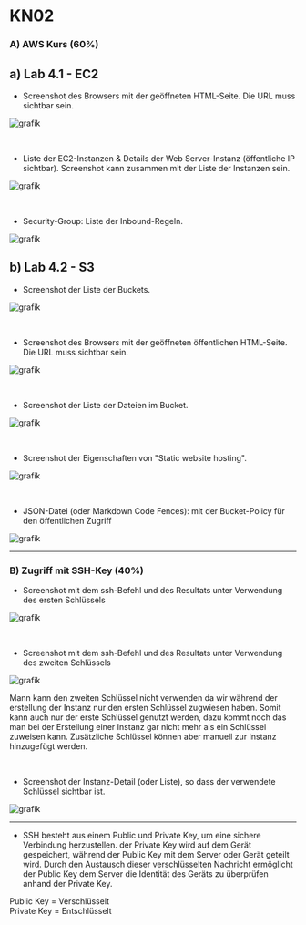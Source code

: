 # KN02

### A) AWS Kurs (60%)

## a) Lab 4.1 - EC2

- Screenshot des Browsers mit der geöffneten HTML-Seite. Die URL muss sichtbar sein.
  
![grafik](https://github.com/user-attachments/assets/68368f24-0c37-4740-a4de-297ccecb45d5)

<br/>

- Liste der EC2-Instanzen & Details der Web Server-Instanz (öffentliche IP sichtbar). Screenshot kann zusammen mit der Liste der Instanzen sein.
  
![grafik](https://github.com/user-attachments/assets/5a64cb61-f1a8-4078-9840-170b734ce8ae)

<br/>

- Security-Group: Liste der Inbound-Regeln.
  
![grafik](https://github.com/user-attachments/assets/289c0bf9-94bf-430a-a881-02163f2f19d8)


## b) Lab 4.2 - S3

- Screenshot der Liste der Buckets.

![grafik](https://github.com/user-attachments/assets/140e493d-102a-4137-bc08-f8e39fbe98fb)

<br/>

- Screenshot des Browsers mit der geöffneten öffentlichen HTML-Seite. Die URL muss sichtbar sein.

![grafik](https://github.com/user-attachments/assets/4b12a68d-b3b4-437b-b66b-9f32c0ef5fb0)

<br/>
 
- Screenshot der Liste der Dateien im Bucket.

![grafik](https://github.com/user-attachments/assets/76fc759c-a210-460f-acb1-b1705e2a1ed9)

<br/>
  
- Screenshot der Eigenschaften von "Static website hosting".

![grafik](https://github.com/user-attachments/assets/46f22cbb-2817-4fe4-9f21-545cc7dc5fd4)

<br/>
  
- JSON-Datei (oder Markdown Code Fences): mit der Bucket-Policy für den öffentlichen Zugriff

![grafik](https://github.com/user-attachments/assets/43ff3afe-bf0a-4e52-92e6-42c6b61bc4ff)

---

### B) Zugriff mit SSH-Key (40%)

- Screenshot mit dem ssh-Befehl und des Resultats unter Verwendung des ersten Schlüssels

![grafik](https://github.com/user-attachments/assets/e0e645fc-819f-497b-ac1c-01a53c455469)

<br/>

- Screenshot mit dem ssh-Befehl und des Resultats unter Verwendung des zweiten Schlüssels

![grafik](https://github.com/user-attachments/assets/704ca59e-c680-42b5-8a9f-0771843eb520)

Mann kann den zweiten Schlüssel nicht verwenden da wir während der erstellung der Instanz nur den ersten Schlüssel zugwiesen haben. Somit kann auch nur der erste Schlüssel genutzt werden, dazu kommt noch das man bei der Erstellung einer Instanz gar nicht mehr als ein Schlüssel zuweisen kann. Zusätzliche Schlüssel können aber manuell zur Instanz hinzugefügt werden.

<br/>

- Screenshot der Instanz-Detail (oder Liste), so dass der verwendete Schlüssel sichtbar ist.

![grafik](https://github.com/user-attachments/assets/887d3d52-3dad-46ec-8aa7-9f655b975ec5)

---

-  SSH besteht aus einem Public und Private Key, um eine sichere Verbindung herzustellen. der Private Key wird auf dem Gerät gespeichert, während der Public Key mit dem Server oder Gerät geteilt wird. Durch den Austausch dieser verschlüsselten Nachricht ermöglicht der Public Key dem Server die Identität des Geräts zu überprüfen anhand der Private Key.

Public Key = Verschlüsselt
<br/>
Private Key = Entschlüsselt
